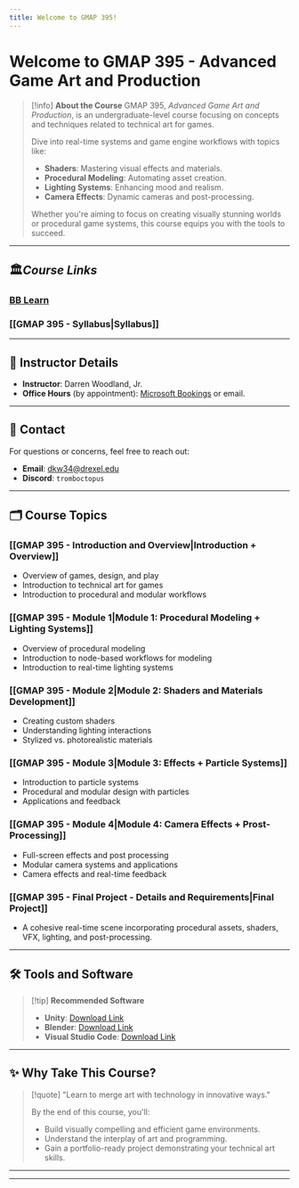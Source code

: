 ```yaml
---
title: Welcome to GMAP 395!
---
```

# Welcome to GMAP 395 - Advanced Game Art and Production

> [!info] **About the Course**
> GMAP 395, *Advanced Game Art and Production*, is an undergraduate-level course focusing on concepts and techniques related to technical art for games. 
> 
> Dive into real-time systems and game engine workflows with topics like:
> - **Shaders**: Mastering visual effects and materials.
> - **Procedural Modeling**: Automating asset creation.
> - **Lighting Systems**: Enhancing mood and realism.
> - **Camera Effects**: Dynamic cameras and post-processing.
>  
> Whether you're aiming to focus on creating visually stunning worlds or procedural game systems, this course equips you with the tools to succeed.

---
## 🏛️***Course Links***
### [BB Learn](https://learn.dcollege.net/ultra/courses/_384869_1/cl/outline)
### [[GMAP 395 - Syllabus|Syllabus]]

---

## 📅 **Instructor Details**

- **Instructor**: Darren Woodland, Jr.  
- **Office Hours** (by appointment): [Microsoft Bookings](https://outlook.office.com/bookwithme/user/8a28cf456da9442e97dda421b09a3af0@drexel.edu/meetingtype/MWYxQdbZA0mCye-WJGVcQw2?anonymous&ep=mCardFromTile) or email.
---
## 📧 **Contact**

For questions or concerns, feel free to reach out:  
- **Email**: dkw34@drexel.edu
- **Discord**: `tromboctopus`

---

## 🗂️ **Course Topics**

### [[GMAP 395 - Introduction and Overview|Introduction + Overview]]
- Overview of games, design, and play
- Introduction to technical art for games
- Introduction to procedural and modular workflows

### [[GMAP 395 - Module 1|Module 1: Procedural Modeling + Lighting Systems]]
- Overview of procedural modeling
- Introduction to node-based workflows for modeling
- Introduction to real-time lighting systems

### [[GMAP 395 - Module 2|Module 2: Shaders and Materials Development]]
- Creating custom shaders
- Understanding lighting interactions
- Stylized vs. photorealistic materials

### [[GMAP 395 - Module 3|Module 3: Effects + Particle Systems]]
- Introduction to particle systems
- Procedural and modular design with particles
- Applications and feedback

### [[GMAP 395 - Module 4|Module 4: Camera Effects + Prost-Processing]]
- Full-screen effects and post processing
- Modular camera systems and applications
- Camera effects and real-time feedback

### [[GMAP 395 - Final Project - Details and Requirements|Final Project]]
- A cohesive real-time scene incorporating procedural assets, shaders, VFX, lighting, and post-processing.

---

## 🛠️ **Tools and Software**

> [!tip] **Recommended Software**
> - **Unity**: [Download Link](https://unity.com/download)
> - **Blender**: [Download Link](https://www.blender.org/download/)
> - **Visual Studio Code**: [Download Link](https://code.visualstudio.com/)

---

## ✨ **Why Take This Course?**

> [!quote] "Learn to merge art with technology in innovative ways."
>
> By the end of this course, you'll:
> - Build visually compelling and efficient game environments.
> - Understand the interplay of art and programming.
> - Gain a portfolio-ready project demonstrating your technical art skills.


---
---